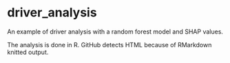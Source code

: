 # driver_analysis
An example of driver analysis with a random forest model and SHAP values.

The analysis is done in R. GitHub detects HTML because of RMarkdown knitted output.
